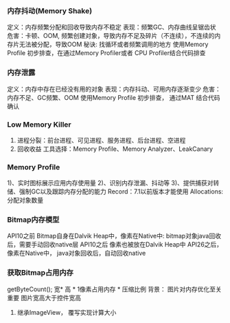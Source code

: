 ### 内存抖动(Memory Shake)
定义：内存频繁分配和回收导致内存不稳定
表现：频繁GC、内存曲线呈锯齿状
危害：卡顿、OOM, 频繁创建对象，导致内存不足及碎片（不连续），不连续的内存片无法被分配，导致OOM
秘诀: 找循环或者频繁调用的地方
   使用Memory Profile 初步排查，在通过Memory Profiler或者 CPU Profiler结合代码排查

### 内存泄露
定义：内存中存在已经没有用的对象
表现：内存抖动、可用内存逐渐变少
危害： 内存不足、GC频繁、OOM
使用Memory Profile 初步排查， 通过MAT 结合代码确认

### Low Memory Killer
1. 进程分裂：前台进程、可见进程、服务进程、后台进程、空进程
2. 回收收益
工具选择：Memory Profile、Memory Analyzer、LeakCanary

### Memory Profile
1)、实时图标展示应用内存使用量
2)、识别内存泄漏、抖动等
3)、提供捕获对转储、强制GC以及跟踪内存分配的能力
Record：7.1以前版本才能使用
Allocations:分配对象数量

### Bitmap内存模型
API10之前 Bitmap自身在Dalvik Heap中，像素在Native中: bitmap对象java回收后，需要手动回收native层
API10之后 像素也被放在Dalvik Heap中
API26之后，像素在Native中， java对象回收后，自动回收native

### 获取Bitmap占用内存
getByteCount(); 宽* 高 * 1像素占用内存 * 压缩比例
背景：
图片对内存优化至关重要
图片宽高大于控件宽高
1. 继承ImageView， 覆写实现计算大小


























